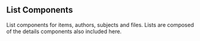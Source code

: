 ## List Components

List components for items, authors, subjects and files.  Lists are composed of the details components also included here.
